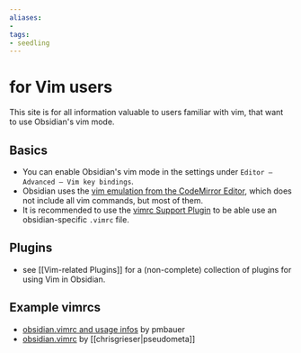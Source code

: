 ```yaml
---
aliases: 
- 
tags:
- seedling
---
```


# for Vim users

This site is for all information valuable to users familiar with vim, that want to use Obsidian's vim mode. 

## Basics
- You can enable Obsidian's vim mode in the settings under `Editor – Advanced – Vim key bindings`.
- Obsidian uses the [vim emulation from the CodeMirror Editor](https://github.com/replit/codemirror-vim), which does not include all vim commands, but most of them.
- It is recommended to use the [vimrc Support Plugin](https://obsidian.md/plugins?id=obsidian-vimrc-support) to be able use an obsidian-specific `.vimrc` file.

## Plugins
- see [[Vim-related Plugins]] for a (non-complete) collection of plugins for using Vim in Obsidian.

## Example vimrcs
- [obsidian.vimrc and usage infos](https://bauer.codes/notes/Obsidian#Obsidian+vim+window+controls) by pmbauer
- [obsidian.vimrc](https://github.com/chrisgrieser/dotfiles/blob/main/obsidian.vimrc) by [[chrisgrieser|pseudometa]]
